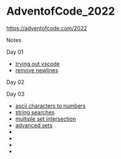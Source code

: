 # AdventofCode_2022

https://adventofcode.com/2022

Notes

Day 01 

 - [trying out vscode](https://realpython.com/python-development-visual-studio-code/)
 - [remove newlines](https://stackoverflow.com/questions/8270092/remove-all-whitespace-in-a-string)


Day 02

Day 03
 - [ascii characters to numbers](https://stackoverflow.com/questions/4528982/convert-alphabet-letters-to-number-in-python)
 - [string searches](https://www.dummies.com/article/technology/programming-web-design/python/how-to-search-within-a-string-in-python-148334/)
 - [multiple set intersection](https://stackoverflow.com/questions/2541752/best-way-to-find-the-intersection-of-multiple-sets)
 - [advanced sets](https://www.udemy.com/course/complete-python-bootcamp/learn/lecture/3650898#search)
 - []()
 - []()
 - []()
 - []()